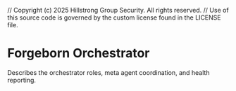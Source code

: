 // Copyright (c) 2025 Hillstrong Group Security. All rights reserved.
// Use of this source code is governed by the custom license found in the LICENSE file.

# Forgeborn Orchestrator

Describes the orchestrator roles, meta agent coordination, and health reporting.